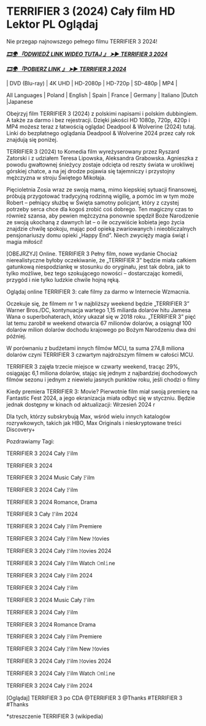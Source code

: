# TERRIFIER 3 (2024) Cały film HD Lektor PL Oglądaj

Nie przegap najnowszego pełnego filmu TERRIFIER 3 2024!

<p><b><I><a href="http://r-movies.com/pl/movie/1034541/terrifier-3-gitcodepl">🎞🌍 『ODWIEDŹ LINK WIDEO TUTAJ 』 ➤► TERRIFIER 3 2024</a></I></b></p>

<p><b><I><a href="http://r-movies.com/pl/movie/1034541/terrifier-3-gitcodepl">🎞🌍 『POBIERZ LINK 』 ➤► TERRIFIER 3 2024</a></I></b></p>

| DVD (Blu-ray) | 4K UHD | HD-2080p | HD-720p | SD-480p | MP4 |

All Languages ​​| Poland | English | Spain | France | Germany | Italiano |Dutch |Japanese

Obejrzyj film TERRIFIER 3 (2024) z polskimi napisami i polskim dubbingiem. A także za darmo i bez rejestracji. Dzięki jakości HD 1080p, 720p, 420p i MP4 możesz teraz z łatwością oglądać Deadpool &  Wolverine (2024) tutaj. Linki do bezpłatnego oglądania Deadpool &  Wolverine 2024 przez cały rok znajdują się poniżej.

TERRIFIER 3 (2024) to Komedia film wyreżyserowany przez Ryszard Zatorski i z udziałem Teresa Lipowska, Aleksandra Grabowska. Agnieszka z powodu gwałtownej śnieżycy zostaje odcięta od reszty świata w urokliwej górskiej chatce, a na jej drodze pojawia się tajemniczy i przystojny mężczyzna w stroju Świętego Mikołaja. 

Pięcioletnia Zosia wraz ze swoją mamą, mimo kiepskiej sytuacji finansowej, próbują przygotować tradycyjną rodzinną wigilię, a pomóc im w tym może Robert – pełniący służbę w Święta samotny policjant, który z czystej potrzeby serca chce dla kogoś zrobić coś dobrego. Ten magiczny czas to również szansa, aby pewien mężczyzna ponownie spędził Boże Narodzenie ze swoją ukochaną z dawnych lat – o ile oczywiście kobieta jego życia znajdzie chwilę spokoju, mając pod opieką zwariowanych i nieobliczalnych pensjonariuszy domu opieki „Happy End”. Niech zwycięży magia świąt i magia miłości!

[OBEJRZYJ] Online. TERRIFIER 3 Pełny film, nowe wydanie Chociaż nierealistyczne byłoby oczekiwanie, że „TERRIFIER 3” będzie miała całkiem gatunkową niespodziankę w stosunku do oryginału, jest tak dobra, jak to tylko możliwe, bez tego szokującego nowości – dostarczając komedii, przygód i nie tylko ludzkie chwile hojną ręką.

Oglądaj online TERRIFIER 3: całe filmy za darmo w Internecie Wzmacnia.

Oczekuje się, że filmem nr 1 w najbliższy weekend będzie „TERRIFIER 3” Warner Bros./DC, kontynuacja wartego 1,15 miliarda dolarów hitu Jamesa Wana o superbohaterach, który ukazał się w 2018 roku. „TERRIFIER 3” pięć lat temu zarobił w weekend otwarcia 67 milionów dolarów, a osiągnął 100 dolarów milion dolarów dochodu krajowego po Bożym Narodzeniu dwa dni później.

W porównaniu z budżetami innych filmów MCU, ta suma 274,8 miliona dolarów czyni TERRIFIER 3 czwartym najdroższym filmem w całości MCU.

TERRIFIER 3 zajęła trzecie miejsce w czwarty weekend, tracąc 29%, osiągając 6,1 miliona dolarów, stając się jednym z najbardziej dochodowych filmów sezonu i jednym z niewielu jasnych punktów roku, jeśli chodzi o filmy

Kiedy premiera TERRIFIER 3: Movie? Pierwotnie film miał swoją premierę na Fantastic Fest 2024, a jego ekranizacja miała odbyć się w styczniu. Będzie jednak dostępny w kinach od aktualizacji: Wrzesień 2024 r

Dla tych, którzy subskrybują Max, wśród wielu innych katalogów rozrywkowych, takich jak HBO, Max Originals i nieskryptowane treści Discovery+


Pozdrawiamy Tagi:

TERRIFIER 3 2024 Cały 𝙵ilm

TERRIFIER 3 2024

TERRIFIER 3 2024 Music Cały 𝙵ilm

TERRIFIER 3 2024 Cały 𝙵ilm

TERRIFIER 3 2024 Romance, Drama

TERRIFIER 3 Cały 𝙵ilm 2024

TERRIFIER 3 2024 Cały 𝙵ilm Premiere

TERRIFIER 3 2024 Cały 𝙵ilm New 𝙼ovies

TERRIFIER 3 2024 Cały 𝙵ilm 𝙼ovies 2024

TERRIFIER 3 2024 Cały 𝙵ilm Watch 𝙾nl𝚒ne

TERRIFIER 3 2024 Cały 𝙵ilm 2024

TERRIFIER 3 2024 Cały 𝙵ilm

TERRIFIER 3 2024 Music Cały 𝙵ilm

TERRIFIER 3 2024 Cały 𝙵ilm

TERRIFIER 3 2024 Romance Drama

TERRIFIER 3 2024 Cały 𝙵ilm Premiere

TERRIFIER 3 2024 Cały 𝙵ilm New 𝙼ovies

TERRIFIER 3 2024 Cały 𝙵ilm 𝙼ovies 2024

TERRIFIER 3 2024 Cały 𝙵ilm Watch 𝙾nl𝚒ne

TERRIFIER 3 2024 Cały 𝙵ilm 2024

[Oglądaj] TERRIFIER 3 po CDA @TERRIFIER 3 @Thanks #TERRIFIER 3 #Thanks

*streszczenie TERRIFIER 3 (wikipedia)
